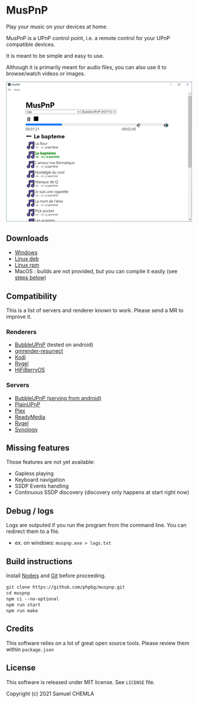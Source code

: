 # MusPnP

Play your music on your devices at home.

MusPnP is a UPnP control point, i.e. a remote control for your UPnP compatible devices.

It is meant to be simple and easy to use.

Although it is primarily meant for audio files, you can also use it to browse/watch videos or images. 

![](screenshot.png)

## Downloads
* [Windows](https://github.com/phpbg/muspnp/releases/download/1.0.1/muspnp-1.0.1.Setup.exe)
* [Linux deb](https://github.com/phpbg/muspnp/releases/download/1.0.1/muspnp_1.0.1_amd64.deb)
* [Linux rpm](https://github.com/phpbg/muspnp/releases/download/1.0.1/muspnp-1.0.1-1.x86_64.rpm)
* MacOS : builds are not provided, but you can compile it easily (see [steps below](#build-instructions))

## Compatibility

This is a list of servers and renderer known to work. Please send a MR to improve it.

### Renderers
* [BubbleUPnP](https://play.google.com/store/apps/details?id=com.bubblesoft.android.bubbleupnp) (tested on android)
* [gmrender-resurrect](https://github.com/hzeller/gmrender-resurrect)
* [Kodi](https://kodi.tv/)
* [Rygel](https://wiki.gnome.org/Projects/Rygel)
* [HiFiBerryOS](https://www.hifiberry.com/hifiberryos)

### Servers
* [BubbleUPnP (serving from android)](https://play.google.com/store/apps/details?id=com.bubblesoft.android.bubbleupnp)
* [PlainUPnP](https://github.com/m3sv/PlainUPnP)
* [Plex](https://www.plex.tv/media-server-downloads)
* [ReadyMedia](https://sourceforge.net/projects/minidlna/)
* [Rygel](https://wiki.gnome.org/Projects/Rygel)
* [Synology](https://www.synology.com/helpfile/help/DSM/5.2/dsm/fre/Tutorial/home_theater_media_server.html)

## Missing features
Those features are not yet available:
* Gapless playing
* Keyboard navigation
* SSDP Events handling
* Continuous SSDP discovery (discovery only happens at start right now)

## Debug / logs
Logs are outputed if you run the program from the command line. You can redirect them to a file.
* ex. on windows: `muspnp.exe > logs.txt`

## Build instructions
Install [Nodejs](https://nodejs.org) and [Git](https://git-scm.com/) before proceeding.
```
git clone https://github.com/phpbg/muspnp.git
cd muspnp
npm ci --no-optional
npm run start
npm run make
```

## Credits
This software relies on a lot of great open source tools. Please review them within `package.json` 

## License
This software is released under MIT license. See `LICENSE` file.

Copyright (c) 2021 Samuel CHEMLA